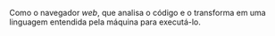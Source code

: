 Como o navegador _web_, que analisa o código e o transforma em uma linguagem entendida pela máquina para executá-lo.
